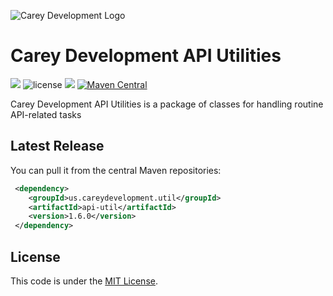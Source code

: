 ![Carey Development Logo](http://careydevelopment.us/img/branding/careydevelopment-logo-sm.png)

# Carey Development API Utilities 
![](https://img.shields.io/badge/jdk-11-blue.svg) ![license](https://img.shields.io/badge/license-MIT-blue.svg) 
![](https://img.shields.io/badge/maven-3.6.3-blue.svg)
[![Maven Central](https://maven-badges.herokuapp.com/maven-central/us.careydevelopment.util/api-util/badge.svg)](https://search.maven.org/artifact/us.careydevelopment.util/api-util/1.6.0/jar)




Carey Development API Utilities is a package of classes for handling routine API-related tasks


## Latest Release
You can pull it from the central Maven repositories:

```xml
 <dependency>
    <groupId>us.careydevelopment.util</groupId>
    <artifactId>api-util</artifactId>
    <version>1.6.0</version>
 </dependency>
```

## License
This code is under the [MIT License](https://github.com/careydevelopment/date-util/blob/main/LICENSE).

